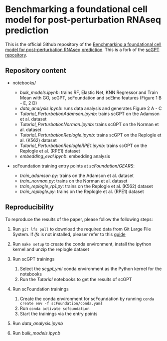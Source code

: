 # Benchmarking a foundational cell model for post-perturbation RNAseq prediction

This is the official Github repository of the [Benchmarking a foundational cell model for post-perturbation RNAseq prediction](https://www.biorxiv.org/content/10.1101/2024.09.30.615843v1). This is a fork of the [scGPT](https://www.nature.com/articles/s41592-024-02201-0)  [repository](https://github.com/bowang-lab/scGPT).

## Repository content

- notebooks/
    - _bulk_models.ipynb_: trains RF, Elastic Net, KNN Regressor and Train Mean with GO, scGPT, scFoundation and scElmo features (Figure 1 B - E, 2 D)
    - _data_analysis.ipynb_: runs data analysis and generates Figure 2 A - C
    - _Tutorial_PerturbationAdamson.ipynb_: trains  scGPT on the Adamson et al. dataset
    - _Tutorial_PerturbationNorman.ipynb_: trains scGPT on the Norman et al. dataset
    - _Tutorial_PerturbationReplogle.ipynb_: trains scGPT on the Replogle et al. (K562) dataset
    - _Tutorial_PerturbationReplogleRPE1.ipynb_: trains scGPT on the Replogle et al. (RPE1) dataset
    - _embedding_eval.ipynb_: embedding analysis

- scFoundation training entry points at _scFoundation/GEARS_:
    - _train_adamson.py_: trains on the Adamson et al. dataset
    - _train_norman.py_: trains on the Norman et al. dataset
    - _train_replogle_rp1.py_: trains on the Replogle et al. (K562) dataset
    - _train_replogle.py_: trains on the Replogle et al. (RPE1) dataset

## Reproducibility

To reproduce the results of the paper, please follow the following steps: 
1. Run `git lfs pull` to download the required data from Git Large File System. If _lfs_ is not installed, pleaser refer to this [guide](https://docs.github.com/en/repositories/working-with-files/managing-large-files/installing-git-large-file-storage)
1. Run `make setup` to create the conda environment, install the ipython kernel and unzip the replogle dataset
1. Run scGPT trainings
    1. Select the _scgpt_yml_ conda environment as the Python kernel for the notebooks
    1. Run the _Tutorial_ notebooks to get the results of scGPT
1. Run scFoundation trainings
    1. Create the conda environment for scFoundation by running `conda create env -f scFoundation/conda.yaml`
    1. Run `conda activate scfoundation`
    1. Start the trainings via the entry points

1. Run _data_analysis.ipynb_
1. Run _bulk_models.ipynb_
